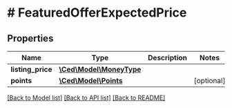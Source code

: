 # # FeaturedOfferExpectedPrice

## Properties

Name | Type | Description | Notes
------------ | ------------- | ------------- | -------------
**listing_price** | [**\Ced\Model\MoneyType**](MoneyType.md) |  |
**points** | [**\Ced\Model\Points**](Points.md) |  | [optional]

[[Back to Model list]](../../README.md#models) [[Back to API list]](../../README.md#endpoints) [[Back to README]](../../README.md)
